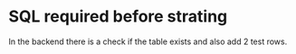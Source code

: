# SQL required before strating
In the backend there is a check if the table exists and also add 2 test rows.